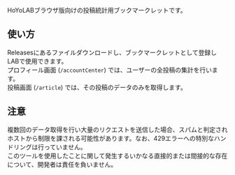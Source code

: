 HoYoLABブラウザ版向けの投稿統計用ブックマークレットです。

## 使い方
Releasesにあるファイルダウンロードし、ブックマークレットとして登録しLABで使用できます。<br>
プロフィール画面 (`/accountCenter`) では、ユーザーの全投稿の集計を行います。<br>
投稿画面 (`/article`) では、その投稿のデータのみを取得します。

## 注意
複数回のデータ取得を行い大量のリクエストを送信した場合、スパムと判定されホストから制限を課される可能性があります。なお、429エラーへの特別なハンドリングは行っていません。<br>
このツールを使用したことに関して発生するいかなる直接的または間接的な存在について、開発者は責任を負いません。
